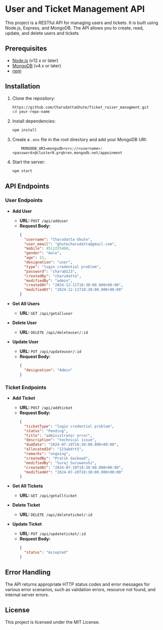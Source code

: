 # User and Ticket Management API

This project is a RESTful API for managing users and tickets. It is built using Node.js, Express, and MongoDB. The API allows you to create, read, update, and delete users and tickets


## Prerequisites

- [Node.js](https://nodejs.org/) (v12.x or later)
- [MongoDB](https://www.mongodb.com/) (v4.x or later)
- [npm](https://www.npmjs.com/)

## Installation

1. Clone the repository:
    ```sh
   https://github.com/CharudattaGhute/Ticket_raiser_managment.git
    cd your-repo-name
    ```

2. Install dependencies:
    ```sh
    npm install
    ```

3. Create a `.env` file in the root directory and add your MongoDB URI:
    ```env
        MONGODB_URI=mongodb+srv://<username>:<password>@cluster0.prqkren.mongodb.net/appoinment
    ```

4. Start the server:
    ```sh
    npm start
    ```

## API Endpoints

### User Endpoints

- **Add User**
    - **URL:** `POST /api/adduser`
    - **Request Body:**
        ```json
        {
          "username": "Charudatta Ghute",
          "user_email": "ghutecharudatta@gmail.com",
          "mobile": 9511225460,
          "gender": "male",
          "age": 21,
          "designation": "user",
          "type": "login credential problem",
          "password": "charu@123",
          "createdBy": "charudatta",
          "modifiedBy": "admin",
          "createdAt": "2024-12-11T18:30:00.000+00:00",
          "modifiedAt": "2024-12-11T18:30:00.000+00:00"
        }
        ```
    
- **Get All Users**
    - **URL:** `GET /api/getalluser`
   

- **Delete User**
    - **URL:** `DELETE /api/deleteuser/:id`
    

- **Update User**
    - **URL:** `PUT /api/updateuser/:id`
    - **Request Body:**
        ```json
        {
          "designation": "Admin"
        }
        ```
   

### Ticket Endpoints

- **Add Ticket**
    - **URL:** `POST /api/addticket`
    - **Request Body:**
        ```json
        {
          "ticketType": "login credential problem",
          "status": "Pending",
          "title": "administrator error",
          "description": "technical issue",
          "dueDate": "2024-07-19T18:30:00.000+00:00",
          "allocatedId": "123abdrt5",
          "remarks": "ongoing",
          "createdBy": "Pratik Gaikwad",
          "modifiedBy": "Suraj Suruwanshi",
          "createdAt": "2024-07-19T18:30:00.000+00:00",
          "modifiedAt": "2024-07-20T18:30:00.000+00:00"
        }
        ```
    

- **Get All Tickets**
    - **URL:** `GET /api/getallticket`
   

- **Delete Ticket**
    - **URL:** `DELETE /api/deleteticket/:id`
    

- **Update Ticket**
    - **URL:** `PUT /api/updateticket/:id`
    - **Request Body:**
        ```json
        {
          "status": "Accepted"
        }
        ```
    

## Error Handling

The API returns appropriate HTTP status codes and error messages for various error scenarios, such as validation errors, resource not found, and internal server errors.

## License

This project is licensed under the MIT License.
